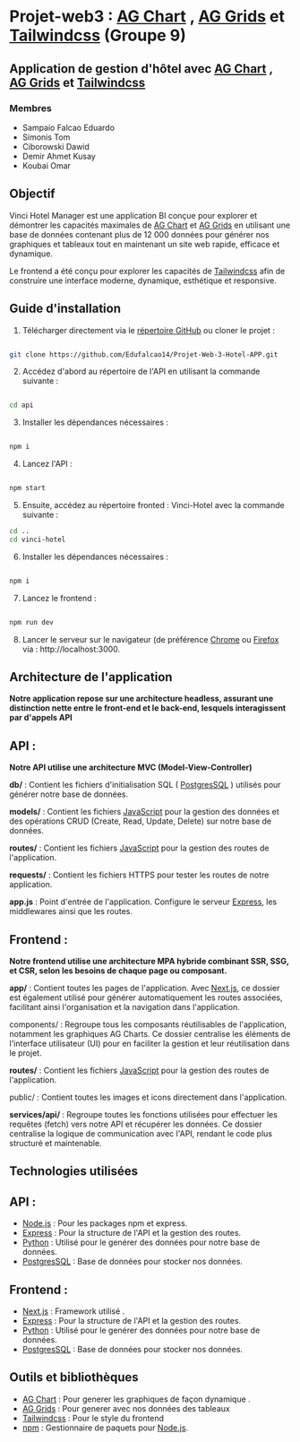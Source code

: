 # Projet-web3 : [AG Chart](https://www.ag-grid.com/charts/) , [AG Grids](https://www.ag-grid.com/) et [Tailwindcss](https://tailwindcss.com/)  (Groupe 9)

## Application de gestion d'hôtel avec [AG Chart](https://www.ag-grid.com/charts/) , [AG Grids](https://www.ag-grid.com/) et [Tailwindcss](https://tailwindcss.com/)

### Membres

- Sampaio Falcao Eduardo
- Simonis Tom
- Ciborowski Dawid
- Demir Ahmet Kusay 
- Koubai Omar 


## Objectif

Vinci Hotel Manager est une application BI conçue pour explorer et démontrer les capacités maximales de [AG Chart](https://www.ag-grid.com/charts/) et [AG Grids](https://www.ag-grid.com/) en utilisant une base de données contenant plus de 12 000 données pour générer nos graphiques et tableaux tout en maintenant un site web rapide, efficace et dynamique. 

Le frontend a été conçu pour explorer les capacités de [Tailwindcss](https://tailwindcss.com/) afin de construire une interface moderne, dynamique, esthétique et responsive.


## Guide d'installation

1. Télécharger directement via le [répertoire GitHub](https://github.com/Edufalcao14/Projet-Web-3-Hotel-APP) ou cloner le projet :

```bash

git clone https://github.com/Edufalcao14/Projet-Web-3-Hotel-APP.git

```

2. Accédez d'abord au répertoire de l'API en utilisant la commande suivante :
   
```bash

cd api

```
3. Installer les dépendances nécessaires :
   
```bash

npm i

```
4. Lancez l'API :
   
```bash

npm start

```
5. Ensuite, accédez au répertoire fronted : Vinci-Hotel avec la commande suivante :
   
```bash
cd ..
cd vinci-hotel

```
6. Installer les dépendances nécessaires :
   
```bash

npm i

```
7. Lancez le frontend :
   
```bash

npm run dev

```


8. Lancer le serveur sur le navigateur (de préférence [Chrome](https://www.google.com/chrome/) ou [Firefox](https://www.mozilla.org/en-US/firefox/new/) via : http://localhost:3000.

## Architecture de l'application

 **Notre application repose sur une architecture headless, assurant une distinction nette entre le front-end et le back-end, lesquels interagissent par d'appels API**
 
## API : 

 **Notre API utilise une architecture MVC (Model-View-Controller)**

**db/** : Contient les fichiers d'initialisation SQL ( [PostgresSQL](https://www.postgresql.org/l) ) utilisés pour générer notre base de données.

**models/** : Contient les fichiers [JavaScript](https://developer.mozilla.org/en-US/docs/Web/JavaScript) pour la gestion des données et des opérations CRUD (Create, Read, Update, Delete) sur notre base de données.

**routes/** : Contient les fichiers [JavaScript](https://developer.mozilla.org/en-US/docs/Web/JavaScript) pour la gestion des routes de l'application.

**requests/** : Contient les fichiers HTTPS pour tester les routes de notre application.

**app.js** : Point d'entrée de l'application. Configure le serveur [Express](https://expressjs.com), les middlewares ainsi que les routes.

## Frontend : 

 **Notre frontend utilise une architecture MPA hybride combinant SSR, SSG, et CSR, selon les besoins de chaque page ou composant.**

**app/** : Contient toutes les pages de l'application. Avec [Next.js](https://nextjs.org/), ce dossier est également utilisé pour générer automatiquement les routes associées, facilitant ainsi l'organisation et la navigation dans l'application.

components/ : Regroupe tous les composants réutilisables de l'application, notamment les graphiques AG Charts. Ce dossier centralise les éléments de l'interface utilisateur (UI) pour en faciliter la gestion et leur réutilisation dans le projet.

**routes/** : Contient les fichiers [JavaScript](https://developer.mozilla.org/en-US/docs/Web/JavaScript) pour la gestion des routes de l'application.

public/ : Contient toutes les images et icons directement dans l'application.

**services/api/** : Regroupe toutes les fonctions utilisées pour effectuer les requêtes (fetch) vers notre API et récupérer les données. Ce dossier centralise la logique de communication avec l'API, rendant le code plus structuré et maintenable.



## Technologies utilisées

## API : 

- [Node.js](https://nodejs.org/docs/latest/api/) : Pour les packages npm et express.
- [Express](https://expressjs.com) :  Pour la structure de l'API et la gestion des routes.
- [Python](https://www.python.org/) : Utilisé pour le genérer des données pour notre base de données.
- [PostgresSQL](https://www.json.org/json-en.html) : Base de données pour stocker nos données.
  
## Frontend : 

- [Next.js](https://nextjs.org/) : Framework utilisé .
- [Express](https://expressjs.com) :  Pour la structure de l'API et la gestion des routes.
- [Python](https://www.python.org/) : Utilisé pour le genérer des données pour notre base de données.
- [PostgresSQL](https://www.json.org/json-en.html) : Base de données pour stocker nos données.

## Outils et bibliothèques

- [AG Chart](https://www.ag-grid.com/charts/)  : Pour generer les graphiques de façon dynamique .
- [AG Grids](https://www.ag-grid.com/) :  Pour generer avec nos données des tableaux
- [Tailwindcss](https://tailwindcss.com/) :  Pour le style du frontend
- [npm](https://docs.npmjs.com) : Gestionnaire de paquets pour [Node.js](https://nodejs.org/fr).
